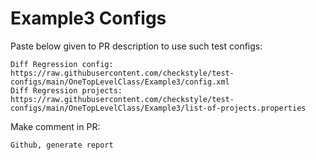 # Example3 Configs
Paste below given to PR description to use such test configs:
```
Diff Regression config: https://raw.githubusercontent.com/checkstyle/test-configs/main/OneTopLevelClass/Example3/config.xml
Diff Regression projects: https://raw.githubusercontent.com/checkstyle/test-configs/main/OneTopLevelClass/Example3/list-of-projects.properties
```
Make comment in PR:
```
Github, generate report
```
